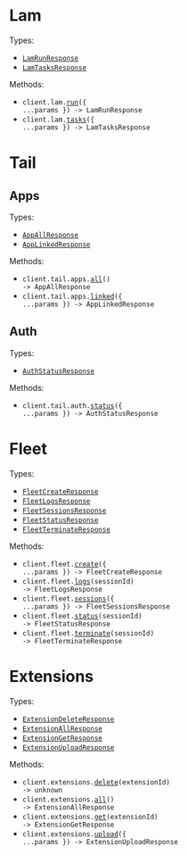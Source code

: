 # Lam

Types:

- <code><a href="./src/resources/lam.ts">LamRunResponse</a></code>
- <code><a href="./src/resources/lam.ts">LamTasksResponse</a></code>

Methods:

- <code title="post /lam/run">client.lam.<a href="./src/resources/lam.ts">run</a>({ ...params }) -> LamRunResponse</code>
- <code title="get /lam/tasks">client.lam.<a href="./src/resources/lam.ts">tasks</a>({ ...params }) -> LamTasksResponse</code>

# Tail

## Apps

Types:

- <code><a href="./src/resources/tail/apps.ts">AppAllResponse</a></code>
- <code><a href="./src/resources/tail/apps.ts">AppLinkedResponse</a></code>

Methods:

- <code title="get /tail/apps">client.tail.apps.<a href="./src/resources/tail/apps.ts">all</a>() -> AppAllResponse</code>
- <code title="get /tail/linked-apps">client.tail.apps.<a href="./src/resources/tail/apps.ts">linked</a>({ ...params }) -> AppLinkedResponse</code>

## Auth

Types:

- <code><a href="./src/resources/tail/auth.ts">AuthStatusResponse</a></code>

Methods:

- <code title="get /tail/app/auth-status">client.tail.auth.<a href="./src/resources/tail/auth.ts">status</a>({ ...params }) -> AuthStatusResponse</code>

# Fleet

Types:

- <code><a href="./src/resources/fleet.ts">FleetCreateResponse</a></code>
- <code><a href="./src/resources/fleet.ts">FleetLogsResponse</a></code>
- <code><a href="./src/resources/fleet.ts">FleetSessionsResponse</a></code>
- <code><a href="./src/resources/fleet.ts">FleetStatusResponse</a></code>
- <code><a href="./src/resources/fleet.ts">FleetTerminateResponse</a></code>

Methods:

- <code title="post /sessions/create">client.fleet.<a href="./src/resources/fleet.ts">create</a>({ ...params }) -> FleetCreateResponse</code>
- <code title="get /sessions/{session_id}/logs">client.fleet.<a href="./src/resources/fleet.ts">logs</a>(sessionId) -> FleetLogsResponse</code>
- <code title="get /sessions">client.fleet.<a href="./src/resources/fleet.ts">sessions</a>({ ...params }) -> FleetSessionsResponse</code>
- <code title="get /sessions/{session_id}/status">client.fleet.<a href="./src/resources/fleet.ts">status</a>(sessionId) -> FleetStatusResponse</code>
- <code title="delete /sessions/{session_id}/terminate">client.fleet.<a href="./src/resources/fleet.ts">terminate</a>(sessionId) -> FleetTerminateResponse</code>

# Extensions

Types:

- <code><a href="./src/resources/extensions.ts">ExtensionDeleteResponse</a></code>
- <code><a href="./src/resources/extensions.ts">ExtensionAllResponse</a></code>
- <code><a href="./src/resources/extensions.ts">ExtensionGetResponse</a></code>
- <code><a href="./src/resources/extensions.ts">ExtensionUploadResponse</a></code>

Methods:

- <code title="delete /extensions/{extensionId}">client.extensions.<a href="./src/resources/extensions.ts">delete</a>(extensionId) -> unknown</code>
- <code title="get /extensions">client.extensions.<a href="./src/resources/extensions.ts">all</a>() -> ExtensionAllResponse</code>
- <code title="get /extensions/{extensionId}">client.extensions.<a href="./src/resources/extensions.ts">get</a>(extensionId) -> ExtensionGetResponse</code>
- <code title="post /extensions">client.extensions.<a href="./src/resources/extensions.ts">upload</a>({ ...params }) -> ExtensionUploadResponse</code>
